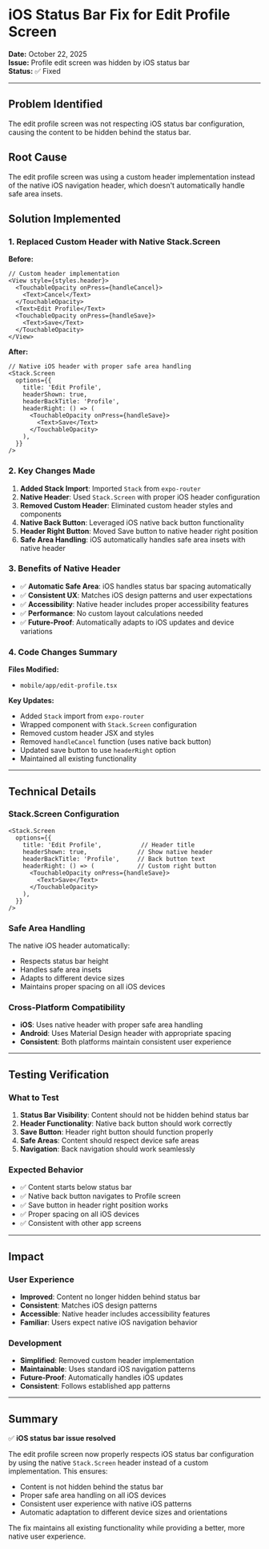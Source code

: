 # iOS Status Bar Fix for Edit Profile Screen

**Date:** October 22, 2025  
**Issue:** Profile edit screen was hidden by iOS status bar  
**Status:** ✅ Fixed

---

## Problem Identified

The edit profile screen was not respecting iOS status bar configuration, causing the content to be hidden behind the status bar.

## Root Cause

The edit profile screen was using a custom header implementation instead of the native iOS navigation header, which doesn't automatically handle safe area insets.

## Solution Implemented

### 1. Replaced Custom Header with Native Stack.Screen

**Before:**
```tsx
// Custom header implementation
<View style={styles.header}>
  <TouchableOpacity onPress={handleCancel}>
    <Text>Cancel</Text>
  </TouchableOpacity>
  <Text>Edit Profile</Text>
  <TouchableOpacity onPress={handleSave}>
    <Text>Save</Text>
  </TouchableOpacity>
</View>
```

**After:**
```tsx
// Native iOS header with proper safe area handling
<Stack.Screen
  options={{
    title: 'Edit Profile',
    headerShown: true,
    headerBackTitle: 'Profile',
    headerRight: () => (
      <TouchableOpacity onPress={handleSave}>
        <Text>Save</Text>
      </TouchableOpacity>
    ),
  }}
/>
```

### 2. Key Changes Made

1. **Added Stack Import**: Imported `Stack` from `expo-router`
2. **Native Header**: Used `Stack.Screen` with proper iOS header configuration
3. **Removed Custom Header**: Eliminated custom header styles and components
4. **Native Back Button**: Leveraged iOS native back button functionality
5. **Header Right Button**: Moved Save button to native header right position
6. **Safe Area Handling**: iOS automatically handles safe area insets with native header

### 3. Benefits of Native Header

- ✅ **Automatic Safe Area**: iOS handles status bar spacing automatically
- ✅ **Consistent UX**: Matches iOS design patterns and user expectations
- ✅ **Accessibility**: Native header includes proper accessibility features
- ✅ **Performance**: No custom layout calculations needed
- ✅ **Future-Proof**: Automatically adapts to iOS updates and device variations

### 4. Code Changes Summary

**Files Modified:**
- `mobile/app/edit-profile.tsx`

**Key Updates:**
- Added `Stack` import from `expo-router`
- Wrapped component with `Stack.Screen` configuration
- Removed custom header JSX and styles
- Removed `handleCancel` function (uses native back button)
- Updated save button to use `headerRight` option
- Maintained all existing functionality

---

## Technical Details

### Stack.Screen Configuration

```tsx
<Stack.Screen
  options={{
    title: 'Edit Profile',           // Header title
    headerShown: true,              // Show native header
    headerBackTitle: 'Profile',     // Back button text
    headerRight: () => (            // Custom right button
      <TouchableOpacity onPress={handleSave}>
        <Text>Save</Text>
      </TouchableOpacity>
    ),
  }}
/>
```

### Safe Area Handling

The native iOS header automatically:
- Respects status bar height
- Handles safe area insets
- Adapts to different device sizes
- Maintains proper spacing on all iOS devices

### Cross-Platform Compatibility

- **iOS**: Uses native header with proper safe area handling
- **Android**: Uses Material Design header with appropriate spacing
- **Consistent**: Both platforms maintain consistent user experience

---

## Testing Verification

### What to Test

1. **Status Bar Visibility**: Content should not be hidden behind status bar
2. **Header Functionality**: Native back button should work correctly
3. **Save Button**: Header right button should function properly
4. **Safe Areas**: Content should respect device safe areas
5. **Navigation**: Back navigation should work seamlessly

### Expected Behavior

- ✅ Content starts below status bar
- ✅ Native back button navigates to Profile screen
- ✅ Save button in header right position works
- ✅ Proper spacing on all iOS devices
- ✅ Consistent with other app screens

---

## Impact

### User Experience
- **Improved**: Content no longer hidden behind status bar
- **Consistent**: Matches iOS design patterns
- **Accessible**: Native header includes accessibility features
- **Familiar**: Users expect native iOS navigation behavior

### Development
- **Simplified**: Removed custom header implementation
- **Maintainable**: Uses standard iOS navigation patterns
- **Future-Proof**: Automatically handles iOS updates
- **Consistent**: Follows established app patterns

---

## Summary

✅ **iOS status bar issue resolved**

The edit profile screen now properly respects iOS status bar configuration by using the native `Stack.Screen` header instead of a custom implementation. This ensures:

- Content is not hidden behind the status bar
- Proper safe area handling on all iOS devices
- Consistent user experience with native iOS patterns
- Automatic adaptation to different device sizes and orientations

The fix maintains all existing functionality while providing a better, more native user experience.
